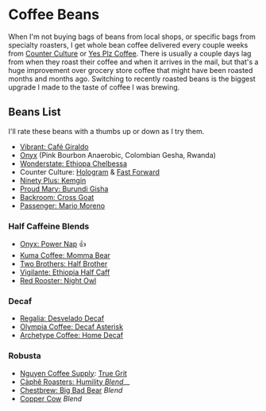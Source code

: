 # Coffee Beans

When I'm not buying bags of beans from local shops, or specific bags from specialty roasters, I get whole bean coffee delivered every couple weeks from [Counter Culture](https://counterculturecoffee.com/) or [Yes Plz Coffee](https://www.yesplz.coffee/). There is usually a couple days lag from when they roast their coffee and when it arrives in the mail, but that's a huge improvement over grocery store coffee that might have been roasted months and months ago. Switching to recently roasted beans is the biggest upgrade I made to the taste of coffee I was brewing.

## Beans List

I'll rate these beans with a thumbs up or down as I try them.

* [Vibrant: Café Giraldo](https://www.vibrantcoffeeroasters.com/collections/coffee/products/cafe-giraldo-antioquia)
* [Onyx](https://onyxcoffeelab.com) \(Pink Bourbon Anaerobic, Colombian Gesha, Rwanda\)
* [Wonderstate: Ethiopa Chelbessa](https://wonderstate.com/collections/all/products/organic-ethiopia-chelbessa)
* Counter Culture: [Hologram](https://counterculturecoffee.com/shop/coffee/hologram) & [Fast Forward](https://counterculturecoffee.com/shop/coffee/collection-fast-forward)
* [Ninety Plus: Kemgin](https://ninetypluscoffee.com/kemgin/)
* [Proud Mary: Burundi Gisha](https://proudmarycoffee.com/collections/wild/products/burundi-gisha-red-bourbon-natural)
* [Backroom: Cross Goat](https://www.backroomcoffeeroasters.com/coffees/cross-goat)
* [Passenger: Mario Moreno](https://www.passengercoffee.com/products/mario-moreno-2020?variant=33215785042000)

### Half Caffeine Blends

* [Onyx: Power Nap](https://onyxcoffeelab.com/products/power-nap) 👍
* [Kuma Coffee: Momma Bear](https://www.kumacoffee.com/collections/frontpage/products/momma-bear-new)
* [Two Brothers: Half Brother](https://two-brothers-coffee-roasters.myshopify.com/products/half-brother-half-caf)
* [Vigilante: Ethiopia Half Caff](https://www.vigilantecoffee.com/collections/coffee-beans/products/ethiopia-half-caff)
* [Red Rooster: Night Owl](https://redroostercoffee.com/shop/coffees/all/night-owl-half-caff)

### Decaf

* [Regalia: Desvelado Decaf](https://regaliacoffee.com/products/desvelado-decaf)
* [Olympia Coffee: Decaf Asterisk](https://www.olympiacoffee.com/collections/coffee/products/decaf-asterisk-blend-organic)
* [Archetype Coffee: Home Decaf](https://drinkarchetype.com/collections/archetype-coffee/products/copy-of-home-model-blend)

### Robusta

* [Nguyen Coffee Supply](https://nguyencoffeesupply.com/collections/vendors?q=Nguyen%20Coffee%20Supply): [True Grit](https://nguyencoffeesupply.com/collections/vietnamese-coffee-collection/products/grit-100-peaberry-robusta)
* [Càphê Roasters: Humility _Blend_](https://www.capheroasters.com/shop/ij4u6iafwh5go9jivx5wa0q8qztyr6)\_\_
* [Chestbrew: Big Bad Bear](https://chestbrew.com/product/big-bad-bear/) _Blend_
* [Copper Cow](https://coppercowcoffee.com/collections/coffee/products/whole-bean-dark-roast-8-oz-copper-cow-coffee) _Blend_



